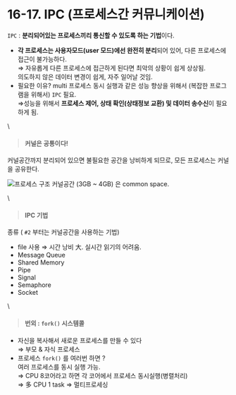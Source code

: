 # 16-17. IPC (프로세스간 커뮤니케이션)

`IPC` : **분리되어있는 프로세스끼리 통신할 수 있도록 하는 기법**이다.

* **각 프로세스는 사용자모드(user 모드)에선 완전히 분리**되어 있어, 다른 프로세스에 접근이 불가능하다.\
  ⇒ 자유롭게 다른 프로세스에 접근하게 된다면 최악의 상황이 쉽게 상상됨.\
  의도하지 않은 데이터 변경이 쉽게, 자주 일어날 것임.
* 필요한 이유? multi 프로세스 동시 실행과 같은 성능 향상을 위해서 (복잡한 프로그램을 위해서) `IPC` 필요.\
  ⇒성능을 위해서 **프로세스 제어, 상태 확인(상태정보 교환) 및 데이터 송수신**이 필요하게 됨.

\


> #### 커널은 공통이다!

커널공간까지 분리되어 있으면 불필요한 공간을 낭비하게 되므로, 모든 프로세스는 커널을 공유한다.

![프로세스 구조](../../../images/CS/OS/16\_process\_kernel\_common.jpeg) 커널공간 (3GB \~ 4GB) 은 common space.

\


> #### IPC 기법

종류 ( `#2` 부터는 커널공간을 사용하는 기법)

* file 사용 ⇒ 시간 낭비 大. 실시간 읽기의 어려움.
* Message Queue
* Shared Memory
* Pipe
* Signal
* Semaphore
* Socket

\


> #### 번외 : `fork()` 시스템콜

* 자신을 복사해서 새로운 프로세스를 만들 수 있다\
  ⇒ 부모 & 자식 프로세스
* 프로세스 `fork()` 를 여러번 하면 ?\
  여러 프로세스를 동시 실행 가능.\
  ⇒ CPU 8코어라고 하면 각 코어에서 프로세스 동시실행(병렬처리)\
  ⇒ 多 CPU 1 task ⇒ 멀티프로세싱
